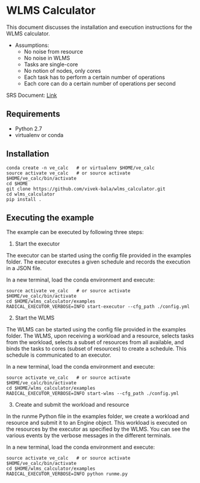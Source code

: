 # WLMS Calculator

This document discusses the installation and execution instructions
for the WLMS calculator.

* Assumptions:
  * No noise from resource
  * No noise in WLMS
  * Tasks are single-core
  * No notion of nodes, only cores
  * Each task has to perform a certain number of operations
  * Each core can do a certain number of operations per second

SRS Document: [Link](ttps://docs.google.com/document/d/1g--pYhwbrSz8m2XrJJcEpc3w8EcNSufa_GrJhrKdfn4/edit)

## Requirements

* Python 2.7
* virtualenv or conda

## Installation

```
conda create -n ve_calc   # or virtualenv $HOME/ve_calc
source activate ve_calc   # or source activate $HOME/ve_calc/bin/activate
cd $HOME
git clone https://github.com/vivek-bala/wlms_calculator.git
cd wlms_calculator
pip install .
```

## Executing the example

The example can be executed by following three steps:

1. Start the executor

The executor can be started using the config file provided in the examples
folder. The executor executes a given schedule and records the execution in
a JSON file.

In a new terminal, load the conda environment and execute:
```
source activate ve_calc   # or source activate $HOME/ve_calc/bin/activate
cd $HOME/wlms_calculator/examples
RADICAL_EXECUTOR_VERBOSE=INFO start-executor --cfg_path ./config.yml
```

2. Start the WLMS

The WLMS can be started using the config file provided in the examples
folder. The WLMS, upon receiving a workload and a resource, selects tasks
from the workload, selects a subset of resources from all available, and binds
the tasks to cores (subset of resources) to create a schedule. This schedule is
communicated to an executor.

In a new terminal, load the conda environment and execute:
```
source activate ve_calc   # or source activate $HOME/ve_calc/bin/activate
cd $HOME/wlms_calculator/examples
RADICAL_EXECUTOR_VERBOSE=INFO start-wlms --cfg_path ./config.yml
```

3. Create and submit the workload and resource

In the runme Python file in the examples folder, we create a workload and 
resource and submit it to an Engine object. This workload is executed on the
resources by the executor as specified by the WLMS. You can see the various
events by the verbose messages in the different terminals.

In a new terminal, load the conda environment and execute:
```
source activate ve_calc   # or source activate $HOME/ve_calc/bin/activate
cd $HOME/wlms_calculator/examples
RADICAL_EXECUTOR_VERBOSE=INFO python runme.py
```